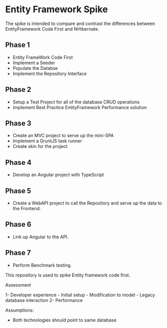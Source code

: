 # Entity Framework Spike

The spike is intended to compare and contrast the differences between EntityFramework Code First and NHibernate.

## Phase 1

- Entity FrameWork Code First
- Implement a Seeder
- Populate the Databse
- Implement the Repository Interface

## Phase 2

- Setup a Test Project for all of the database CRUD operations
- Implement Best Practice EntityFramework Performance solution

## Phase 3

- Create an MVC project to serve up the mini-SPA
- Implement a GruntJS task runner
- Create skin for the project

## Phase 4
- Develop an Angular project with TypeScript

## Phase 5

- Create a WebAPI project to call the Repository and serve up the data to the Frontend.

## Phase 6

- Link up Angular to the API.

## Phase 7 

- Perform Benchmark testing.

This repository is used to spike Entity framework code first.

Assessment

1- Developer experience
	- Initial setup
	- Modification to model
	- Legacy database interaction 
2- Performance

Assumptions:
- Both technologies should point to same database
